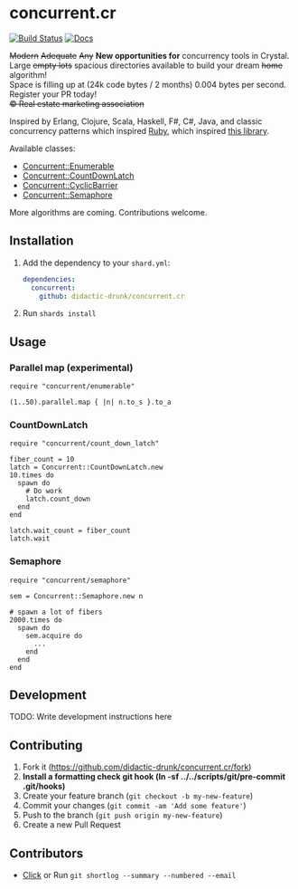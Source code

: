 # concurrent.cr
[![Build Status](https://travis-ci.org/didactic-drunk/concurrent.cr.svg?branch=master)](https://travis-ci.org/didactic-drunk/concurrent.cr)
[![Docs](https://img.shields.io/badge/docs-available-brightgreen.svg)](https://didactic-drunk.github.io/concurrent.cr/)

<strike>Modern</strike> <strike>Adequate</strike> <strike>Any</strike> 
**New opportunities for** concurrency tools in Crystal.  
Large <strike>empty lots</strike> spacious directories available to build your dream <strike>home</strike> algorithm!  
Space is filling up at (24k code bytes / 2 months) 0.004 bytes per second.  Register your PR today!  
<strike>©️ Real estate marketing association</strike>

Inspired by Erlang, Clojure, Scala, Haskell, F#, C#, Java, and classic concurrency patterns which inspired 
[Ruby](https://github.com/ruby-concurrency/concurrent-ruby), 
which inspired [this library](https://github.com/didactic-drunk/concurrent.cr).

Available classes:
* [Concurrent::Enumerable](https://didactic-drunk.github.io/concurrent.cr/Concurrent/Enumerable.html)
* [Concurrent::CountDownLatch](https://didactic-drunk.github.io/concurrent.cr/Concurrent/CountDownLatch.html)
* [Concurrent::CyclicBarrier](https://didactic-drunk.github.io/concurrent.cr/Concurrent/CyclicBarrier.html)
* [Concurrent::Semaphore](https://didactic-drunk.github.io/concurrent.cr/Concurrent/Semaphore.html)

More algorithms are coming.  Contributions welcome.

## Installation

1. Add the dependency to your `shard.yml`:

   ```yaml
   dependencies:
     concurrent:
       github: didactic-drunk/concurrent.cr
   ```

2. Run `shards install`

## Usage

### Parallel map (experimental)
```crystal
require "concurrent/enumerable"

(1..50).parallel.map { |n| n.to_s }.to_a

```

### CountDownLatch
```crystal
require "concurrent/count_down_latch"

fiber_count = 10
latch = Concurrent::CountDownLatch.new
10.times do
  spawn do
    # Do work
    latch.count_down
  end
end

latch.wait_count = fiber_count
latch.wait
```

### Semaphore

```crystal
require "concurrent/semaphore"

sem = Concurrent::Semaphore.new n

# spawn a lot of fibers
2000.times do
  spawn do
    sem.acquire do
      ...
    end
  end
end
```

## Development

TODO: Write development instructions here

## Contributing

1. Fork it (<https://github.com/didactic-drunk/concurrent.cr/fork>)
2. **Install a formatting check git hook (ln -sf ../../scripts/git/pre-commit .git/hooks)**
3. Create your feature branch (`git checkout -b my-new-feature`)
4. Commit your changes (`git commit -am 'Add some feature'`)
5. Push to the branch (`git push origin my-new-feature`)
6. Create a new Pull Request

## Contributors

- [Click](https://github.com/didactic-drunk/concurrent.cr/graphs/contributors) or Run `git shortlog --summary --numbered --email`
